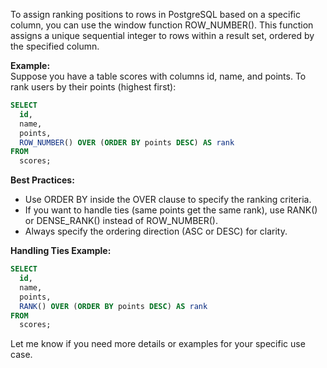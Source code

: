 To assign ranking positions to rows in PostgreSQL based on a specific column, you can use the window function ROW_NUMBER(). This function assigns a unique sequential integer to rows within a result set, ordered by the specified column.

**Example:**  
Suppose you have a table scores with columns id, name, and points. To rank users by their points (highest first):

```sql
SELECT
  id,
  name,
  points,
  ROW_NUMBER() OVER (ORDER BY points DESC) AS rank
FROM
  scores;
```

**Best Practices:**

- Use ORDER BY inside the OVER clause to specify the ranking criteria.
- If you want to handle ties (same points get the same rank), use RANK() or DENSE_RANK() instead of ROW_NUMBER().
- Always specify the ordering direction (ASC or DESC) for clarity.

**Handling Ties Example:**

```sql
SELECT
  id,
  name,
  points,
  RANK() OVER (ORDER BY points DESC) AS rank
FROM
  scores;
```

Let me know if you need more details or examples for your specific use case.
